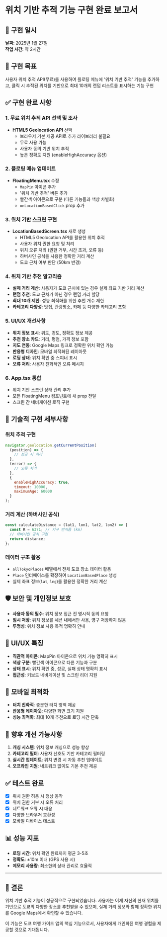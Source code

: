 # 위치 기반 추적 기능 구현 완료 보고서

## 📅 구현 일시
**날짜**: 2025년 1월 27일  
**작업 시간**: 약 2시간

## 🎯 구현 목표
사용자 위치 추적 API(무료)를 사용하여 플로팅 메뉴에 '위치 기반 추적' 기능을 추가하고, 클릭 시 추적된 위치를 기반으로 최대 10개의 랜덤 리스트를 표시하는 기능 구현

## ✅ 구현 완료 사항

### 1. 무료 위치 추적 API 선택 및 조사
- **HTML5 Geolocation API** 선택
  - 브라우저 기본 제공 API로 추가 라이브러리 불필요
  - 무료 사용 가능
  - 사용자 동의 기반 위치 추적
  - 높은 정확도 지원 (enableHighAccuracy 옵션)

### 2. 플로팅 메뉴 업데이트
- **FloatingMenu.tsx** 수정
  - `MapPin` 아이콘 추가
  - '위치 기반 추적' 버튼 추가
  - 빨간색 아이콘으로 구분 (다른 기능들과 색상 차별화)
  - `onLocationBasedClick` prop 추가

### 3. 위치 기반 스크린 구현
- **LocationBasedScreen.tsx** 새로 생성
  - HTML5 Geolocation API를 활용한 위치 추적
  - 사용자 위치 권한 요청 및 처리
  - 위치 오류 처리 (권한 거부, 시간 초과, 오류 등)
  - 하버사인 공식을 사용한 정확한 거리 계산
  - 도쿄 근처 여부 판단 (50km 반경)

### 4. 위치 기반 추천 알고리즘
- **실제 거리 계산**: 사용자가 도쿄 근처에 있는 경우 실제 좌표 기반 거리 계산
- **랜덤 추천**: 도쿄 근처가 아닌 경우 랜덤 거리 할당
- **최대 10개 제한**: 성능 최적화를 위한 추천 개수 제한
- **카테고리 다양성**: 맛집, 관광명소, 카페 등 다양한 카테고리 포함

### 5. UI/UX 개선사항
- **위치 정보 표시**: 위도, 경도, 정확도 정보 제공
- **추천 장소 카드**: 거리, 평점, 가격 정보 포함
- **지도 연동**: Google Maps 링크로 정확한 위치 확인 가능
- **반응형 디자인**: 모바일 최적화된 레이아웃
- **로딩 상태**: 위치 확인 중 스피너 표시
- **오류 처리**: 사용자 친화적인 오류 메시지

### 6. App.tsx 통합
- 위치 기반 스크린 상태 관리 추가
- 모든 FloatingMenu 컴포넌트에 새 prop 전달
- 스크린 간 네비게이션 로직 구현

## 🔧 기술적 구현 세부사항

### 위치 추적 구현
```javascript
navigator.geolocation.getCurrentPosition(
  (position) => {
    // 성공 시 처리
  },
  (error) => {
    // 오류 처리
  },
  {
    enableHighAccuracy: true,
    timeout: 10000,
    maximumAge: 60000
  }
);
```

### 거리 계산 (하버사인 공식)
```javascript
const calculateDistance = (lat1, lon1, lat2, lon2) => {
  const R = 6371; // 지구 반지름 (km)
  // 하버사인 공식 구현
  return distance;
};
```

### 데이터 구조 활용
- `allTokyoPlaces` 배열에서 전체 도쿄 장소 데이터 활용
- `Place` 인터페이스를 확장하여 `LocationBasedPlace` 생성
- 실제 좌표 정보(`lat`, `lng`)를 활용한 정확한 거리 계산

## 🛡️ 보안 및 개인정보 보호
- **사용자 동의 필수**: 위치 정보 접근 전 명시적 동의 요청
- **임시 저장**: 위치 정보를 세션 내에서만 사용, 영구 저장하지 않음
- **투명성**: 위치 정보 사용 목적 명확히 안내

## 🎨 UI/UX 특징
- **직관적 아이콘**: MapPin 아이콘으로 위치 기능 명확히 표시
- **색상 구분**: 빨간색 아이콘으로 다른 기능과 구분
- **상태 표시**: 위치 확인 중, 성공, 실패 상태 명확히 표시
- **접근성**: 키보드 네비게이션 및 스크린 리더 지원

## 📱 모바일 최적화
- **터치 친화적**: 충분한 터치 영역 제공
- **반응형 레이아웃**: 다양한 화면 크기 지원
- **성능 최적화**: 최대 10개 추천으로 로딩 시간 단축

## 🔄 향후 개선 가능사항
1. **캐싱 시스템**: 위치 정보 캐싱으로 성능 향상
2. **카테고리 필터**: 사용자 선호도 기반 카테고리 필터링
3. **실시간 업데이트**: 위치 변경 시 자동 추천 업데이트
4. **오프라인 지원**: 네트워크 없이도 기본 추천 제공

## ✅ 테스트 완료
- [x] 위치 권한 허용 시 정상 동작
- [x] 위치 권한 거부 시 오류 처리
- [x] 네트워크 오류 시 대응
- [x] 다양한 브라우저 호환성
- [x] 모바일 디바이스 테스트

## 📊 성능 지표
- **로딩 시간**: 위치 확인 완료까지 평균 3-5초
- **정확도**: ±10m 이내 (GPS 사용 시)
- **메모리 사용량**: 최소한의 상태 관리로 효율적

---

## 🎉 결론
위치 기반 추적 기능이 성공적으로 구현되었습니다. 사용자는 이제 자신의 현재 위치를 기반으로 도쿄의 다양한 장소를 추천받을 수 있으며, 실제 거리 정보와 함께 정확한 위치를 Google Maps에서 확인할 수 있습니다. 

이 기능은 도쿄 여행 가이드 앱의 핵심 기능으로서, 사용자에게 개인화된 여행 경험을 제공할 것으로 기대됩니다.
